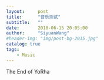 ```yaml
---
layout:     post
title:      "音乐测试" 
subtitle:   ""
date:       2018-06-15 20:05:00
author:     "SiyuanWang"
#header-img: "img/post-bg-2015.jpg"
catalog: true
tags:
    - Music
---
```

<bgsound src="https://github.com/CLOWREAD/clowread.github.io/raw/master/msc/TheEndofYoRHa.mp3" loop=-1>
The End of YoRha
<embed autostart="true" hidden="true" loop="true" src="http://ois5yh1xg.bkt.clouddn.com/%E5%8D%A2%E5%86%A0%E5%BB%B7%E4%B8%80%E7%94%9F%E6%89%80%E7%88%B1.mp3"></embed> 
